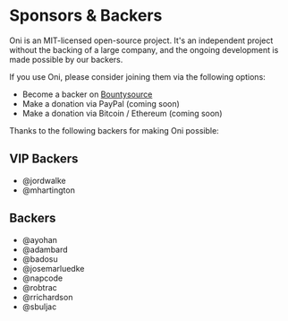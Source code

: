 # Sponsors & Backers

Oni is an MIT-licensed open-source project. It's an independent project without the backing of a large company, and the ongoing development is made possible by our backers.

If you use Oni, please consider joining them via the following options:

- Become a backer on [Bountysource](https://salt.bountysource.com/teams/oni)
- Make a donation via PayPal (coming soon)
- Make a donation via Bitcoin / Ethereum (coming soon)

Thanks to the following backers for making Oni possible:

## VIP Backers

- @jordwalke
- @mhartington

## Backers

- @ayohan
- @adambard
- @badosu
- @josemarluedke
- @napcode
- @robtrac
- @rrichardson
- @sbuljac
